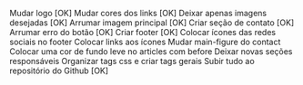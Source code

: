 Mudar logo [OK]
Mudar cores dos links [OK]
Deixar apenas imagens desejadas [OK]
Arrumar imagem principal [OK]
Criar seção de contato [OK]
Arrumar erro do botão [OK]
Criar footer [OK]
Colocar ícones das redes sociais no footer
Colocar links aos ícones
Mudar main-figure do contact
Colocar uma cor de fundo leve no articles com before
Deixar novas seções responsáveis
Organizar tags css e criar tags gerais
Subir tudo ao repositório do Github [OK]
